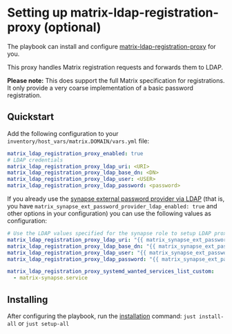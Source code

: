 # Setting up matrix-ldap-registration-proxy (optional)

The playbook can install and configure [matrix-ldap-registration-proxy](https://gitlab.com/activism.international/matrix_ldap_registration_proxy) for you.

This proxy handles Matrix registration requests and forwards them to LDAP.

**Please note:** This does support the full Matrix specification for registrations. It only provide a very coarse
implementation of a basic password registration.

## Quickstart

Add the following configuration to your `inventory/host_vars/matrix.DOMAIN/vars.yml` file:

```yaml
matrix_ldap_registration_proxy_enabled: true
# LDAP credentials
matrix_ldap_registration_proxy_ldap_uri: <URI>
matrix_ldap_registration_proxy_ldap_base_dn: <DN>
matrix_ldap_registration_proxy_ldap_user: <USER>
matrix_ldap_registration_proxy_ldap_password: <password>
```

If you already use the [synapse external password provider via LDAP](configuring-playbook-ldap-auth.md) (that is, you have `matrix_synapse_ext_password_provider_ldap_enabled: true` and other options in your configuration)
you can use the following values as configuration:

```yaml
# Use the LDAP values specified for the synapse role to setup LDAP proxy
matrix_ldap_registration_proxy_ldap_uri: "{{ matrix_synapse_ext_password_provider_ldap_uri }}"
matrix_ldap_registration_proxy_ldap_base_dn: "{{ matrix_synapse_ext_password_provider_ldap_base }}"
matrix_ldap_registration_proxy_ldap_user: "{{ matrix_synapse_ext_password_provider_ldap_bind_dn }}"
matrix_ldap_registration_proxy_ldap_password: "{{ matrix_synapse_ext_password_provider_ldap_bind_password }}"

matrix_ldap_registration_proxy_systemd_wanted_services_list_custom:
  - matrix-synapse.service
```

## Installing

After configuring the playbook, run the [installation](installing.md) command: `just install-all` or `just setup-all`
